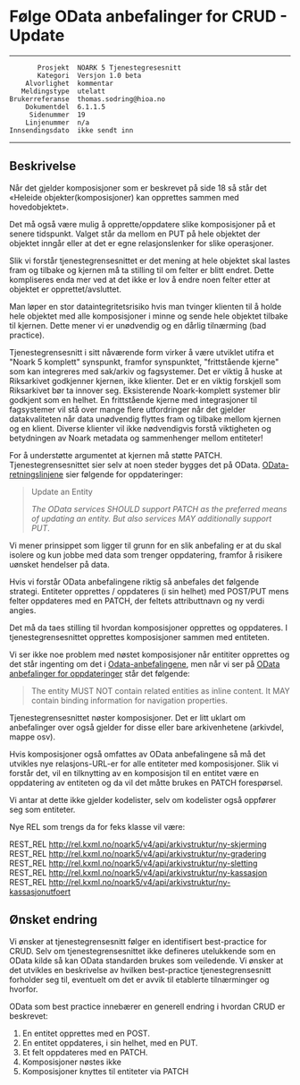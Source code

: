 Følge OData anbefalinger for CRUD - Update
=================================

 ------------------  ---------------------------------
           Prosjekt  NOARK 5 Tjenestegresesnitt
           Kategori  Versjon 1.0 beta
        Alvorlighet  kommentar
       Meldingstype  utelatt
    Brukerreferanse  thomas.sodring@hioa.no
        Dokumentdel  6.1.1.5
         Sidenummer  19
        Linjenummer  n/a
    Innsendingsdato  ikke sendt inn
 ------------------  ---------------------------------

Beskrivelse
-----------

Når det gjelder komposisjoner som er beskrevet på side 18 så står det
«Heleide objekter(komposisjoner) kan opprettes sammen med hovedobjektet».

Det må også være mulig å opprette/oppdatere slike komposisjoner på et senere
tidspunkt. Valget står da mellom en PUT på hele objektet der objektet
inngår eller at det er egne relasjonslenker for slike operasjoner.

Slik vi forstår tjenestegrensesnittet er det mening at hele objektet skal
lastes fram og tilbake og kjernen må ta stilling til om felter er blitt
endret. Dette kompliseres enda mer ved at det ikke er lov å endre noen
felter etter at objektet er opprettet/avsluttet.

Man løper en stor dataintegritetsrisiko hvis man tvinger klienten til å holde
hele objektet med alle komposisjoner i minne og sende hele objektet tilbake
til kjernen. Dette mener vi er unødvendig og en dårlig tilnærming
(bad practice).

Tjenestegrensesnitt i sitt nåværende form virker å være utviklet utifra et
"Noark 5 komplett" synspunkt, framfor synspunktet, "frittstående kjerne" som
kan integreres med sak/arkiv og fagsystemer. Det er viktig å huske at
Riksarkivet godkjenner kjernen, ikke klienter. Det er en viktig forskjell som
 Riksarkivet bør ta innover seg. Eksisterende Noark-komplett systemer blir
 godkjent som en helhet. En frittstående kjerne med integrasjoner til
fagsystemer vil stå over mange flere utfordringer når det gjelder
 datakvaliteten når data unødvendig flyttes fram og tilbake mellom
kjernen og en klient. Diverse klienter vil ikke nødvendigvis forstå viktigheten
og betydningen av Noark metadata og sammenhenger mellom entiteter!

For å understøtte argumentet at kjernen må støtte PATCH. Tjenestegrensesnittet
 sier selv at noen steder bygges det på OData. [OData-retningslinjene](https://docs.oasis-open.org/odata/odata/v4.0/errata02/os/complete/part1-protocol/odata-v4.0-errata02-os-part1-protocol-complete.html#_Toc406398329) sier 
følgende for oppdateringer:

> Update an Entity
>
> _The OData services SHOULD support PATCH as the preferred means of updating an entity.
> But also services MAY additionally support PUT_.

Vi mener prinsippet som ligger til grunn for en slik anbefaling er at du skal
isolere og kun jobbe med data som trenger oppdatering, framfor å risikere
uønsket hendelser på data.

Hvis vi forstår OData anbefalingene riktig så anbefales det følgende strategi.
Entiteter opprettes / oppdateres (i sin helhet) med POST/PUT mens felter
oppdateres med en PATCH, der feltets attributtnavn og ny verdi angies.

Det må da taes stilling til hvordan komposisjoner opprettes og oppdateres.
I tjenestegrensesnittet opprettes komposisjoner sammen med entiteten.

Vi ser ikke noe problem med nøstet komposisjoner når entititer opprettes
og det står ingenting om det i [Odata-anbefalingene](https://docs.oasis-open.org/odata/odata/v4.0/errata02/os/complete/part1-protocol/odata-v4.0-errata02-os-part1-protocol-complete.html#_Toc406398328),
men når vi ser på [OData anbefalinger for oppdateringer](https://docs.oasis-open.org/odata/odata/v4.0/errata02/os/complete/part1-protocol/odata-v4.0-errata02-os-part1-protocol-complete.html#_Toc406398329) står det følgende:

> The entity MUST NOT contain related entities as inline content. It
> MAY contain binding information for navigation properties.

Tjenestegrensesnittet nøster komposisjoner. Det er litt uklart om anbefalinger
 over også gjelder for disse eller bare arkivenhetene (arkivdel, mappe osv).

Hvis komposisjoner også omfattes av OData anbefalingene så må det utvikles nye
relasjons-URL-er for alle entiteter med komposisjoner. Slik vi forstår det, vil en
tilknytting av en komposisjon til en entitet være en oppdatering av entiteten
og da vil det måtte brukes en PATCH forespørsel.

Vi antar at dette ikke gjelder kodelister, selv om kodelister også oppfører
seg som entiteter.

Nye REL som trengs da for feks klasse vil være:

REST_REL http://rel.kxml.no/noark5/v4/api/arkivstruktur/ny-skjerming
REST_REL http://rel.kxml.no/noark5/v4/api/arkivstruktur/ny-gradering
REST_REL http://rel.kxml.no/noark5/v4/api/arkivstruktur/ny-sletting
REST_REL http://rel.kxml.no/noark5/v4/api/arkivstruktur/ny-kassasjon
REST_REL http://rel.kxml.no/noark5/v4/api/arkivstruktur/ny-kassasjonutfoert

Ønsket endring
--------------

Vi ønsker at tjenestegrensesnitt følger en identifisert best-practice for CRUD.
Selv om tjenestegrensesnittet ikke defineres utelukkende som en OData kilde
så kan OData standarden brukes som veiledende. Vi ønsker at det utvikles en
beskrivelse av hvilken best-practice tjenestegrensesnitt forholder seg til,
eventuelt om det er avvik til etablerte tilnærminger og hvorfor.

OData som best practice innebærer en generell endring i hvordan CRUD er beskrevet:

1. En entitet opprettes med en POST.
2. En entitet oppdateres, i sin helhet, med en PUT.
3. Et felt oppdateres med en PATCH.
4. Komposisjoner nøstes ikke
5. Komposisjoner knyttes til entiteter via PATCH

